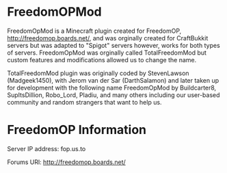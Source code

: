 FreedomOPMod
============

FreedomOpMod is a Minecraft plugin created for FreedomOP, http://freedomop.boards.net/, and was orginally created for CraftBukkit servers but was adapted to "Spigot" servers however, works for both types of servers.   FreedomOpMod was orginally called TotalFreedomMod but custom features and modifications allowed us to change the name.


TotalFreedomMod plugin was originally coded by StevenLawson (Madgeek1450), with Jerom van der Sar (DarthSalamon) and later taken up for development with the following name FreedomOpMod by Buildcarter8, SupItsDillion, Robo_Lord, Pladiu, and many others including our user-based community and random strangers that want to help us.



FreedomOP Information
==
Server IP address: fop.us.to


Forums URl: http://freedomop.boards.net/
